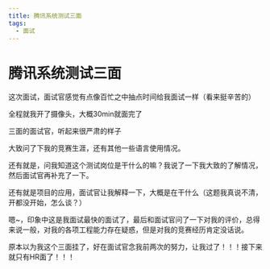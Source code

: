 ```yaml
---
title: 腾讯系统测试三面
tags:
  - 面试
---
```


# 腾讯系统测试三面

这次面试，面试官感觉有点像百忙之中抽点时间给我面试一样（看来挺辛苦的）

全程就我开了摄像头，大概30min就面完了

三面的面试官，听起来很严肃的样子

大致问了下我的竞赛生涯，还有其他一些语言使用情况。

还有就是，问我知道这个测试岗位是干什么的嘛？我说了一下我大致的了解情况，然后面试官再补充了一下。

还有就是项目的应用，面试官让我解释一下，大概是在干什么（这题我真说不清，开都没开始，怎么谈？）

嗯~，印象中这是我面试最快的面试了，最后和面试官问了一下对我的评价，总得来说一般，对我的各项工程能力存在疑惑，但是对我的竞赛经历肯定没话说。

原本以为我这个三面挂了，好在面试官念我前两次的努力，让我过了！！！接下来就只有HR面了！！！